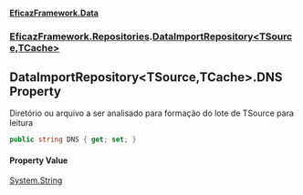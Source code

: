 #### [EficazFramework.Data](EficazFrameworkData.md 'EficazFramework Data')
### [EficazFramework.Repositories](EficazFrameworkData.md#EficazFramework_Repositories 'EficazFramework.Repositories').[DataImportRepository&lt;TSource,TCache&gt;](DataImportRepository_TSource_TCache_.md 'EficazFramework.Repositories.DataImportRepository&lt;TSource,TCache&gt;')
## DataImportRepository&lt;TSource,TCache&gt;.DNS Property
Diretório ou arquivo a ser analisado para formação do lote de TSource para leitura  
```csharp
public string DNS { get; set; }
```
#### Property Value
[System.String](https://docs.microsoft.com/en-us/dotnet/api/System.String 'System.String')
